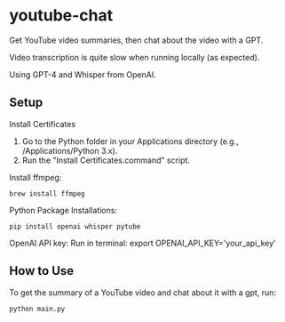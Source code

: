 # youtube-chat

Get YouTube video summaries, then chat about the video with a GPT. 

Video transcription is quite slow when running locally (as expected).

Using GPT-4 and Whisper from OpenAI.

## Setup

Install Certificates
1. Go to the Python folder in your Applications directory (e.g., /Applications/Python 3.x).
2. Run the "Install Certificates.command" script.

Install ffmpeg:
```
brew install ffmpeg
```
Python Package Installations:
```
pip install openai whisper pytube
```

OpenAI API key:
Run in terminal: export OPENAI_API_KEY='your_api_key'

## How to Use

To get the summary of a YouTube video and chat about it with a gpt, run:
```
python main.py
```

